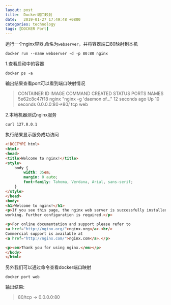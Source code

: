 ```yaml
---
layout: post
title:  Docker端口映射
date:   2019-01-27 17:49:48 +0800
categories: technology
tags: [DOCKER Port]
---
```


运行一个nginx容器,命名为`webserver`，并将容器端口80映射到本机
```shell
docker run --name webserver -d -p 80:80 nginx
```
1.查看启动中的容器
``` shell
docker ps -a
```
输出结果查看port可以看到端口映射情况

>CONTAINER ID        IMAGE               COMMAND                  CREATED             STATUS              PORTS
      NAMES
5e62c8c47f18        nginx               "nginx -g 'daemon of…"   12 seconds ago      Up 10 seconds       0.0.0.0:80->80/
tcp   web

2.本地机器测试nginx服务
```shell
curl 127.0.0.1
```
执行结果显示服务成功访问

```html
<!DOCTYPE html>
<html>
<head>
<title>Welcome to nginx!</title>
<style>
    body {
        width: 35em;
        margin: 0 auto;
        font-family: Tahoma, Verdana, Arial, sans-serif;
    }
</style>
</head>
<body>
<h1>Welcome to nginx!</h1>
<p>If you see this page, the nginx web server is successfully installed and
working. Further configuration is required.</p>

<p>For online documentation and support please refer to
<a href="http://nginx.org/">nginx.org</a>.<br/>
Commercial support is available at
<a href="http://nginx.com/">nginx.com</a>.</p>

<p><em>Thank you for using nginx.</em></p>
</body>
</html>
```
另外我们可以通过命令查看docker端口映射

```shell
docker port web
```
输出结果:

>80/tcp -> 0.0.0.0:80




